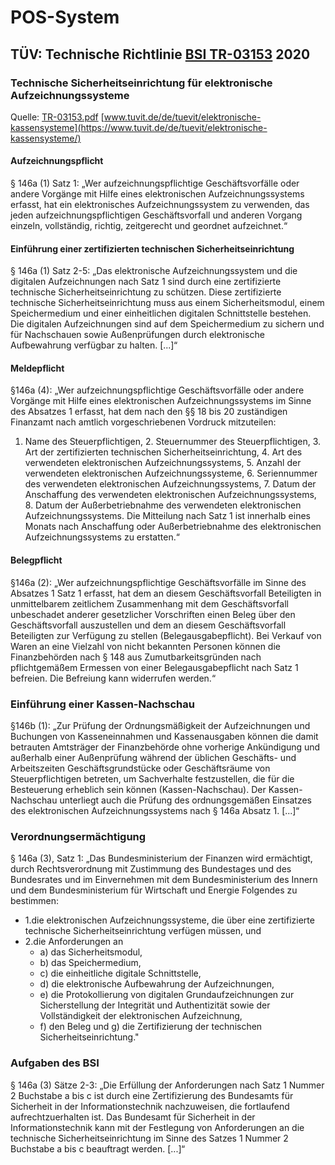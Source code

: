 # POS-System

## TÜV: Technische Richtlinie [BSI TR-03153](TR-03153.pdf) 2020

### Technische Sicherheitseinrichtung für elektronische Aufzeichnungssysteme

Quelle: [TR-03153.pdf](TR-03153.pdf)
[www.tuvit.de/de/tuevit/elektronische-kassensysteme](https://www.tuvit.de/de/tuevit/elektronische-kassensysteme/)

#### Aufzeichnungspflicht
§ 146a (1) Satz 1: „Wer aufzeichnungspflichtige Geschäftsvorfälle oder andere Vorgänge mit Hilfe eines elektronischen Aufzeichnungssystems erfasst, hat ein elektronisches Aufzeichnungssystem zu verwenden, das jeden aufzeichnungspflichtigen Geschäftsvorfall und anderen Vorgang einzeln, vollständig, richtig, zeitgerecht und geordnet aufzeichnet.“
#### Einführung einer zertifizierten technischen Sicherheitseinrichtung
§ 146a (1) Satz 2-5: „Das elektronische Aufzeichnungssystem und die digitalen Aufzeichnungen nach Satz 1 sind durch eine zertifizierte technische Sicherheitseinrichtung zu schützen. Diese zertifizierte technische Sicherheitseinrichtung muss aus einem Sicherheitsmodul, einem Speichermedium und einer einheitlichen digitalen Schnittstelle bestehen. Die digitalen Aufzeichnungen sind auf dem Speichermedium zu sichern und für Nachschauen sowie Außenprüfungen durch elektronische Aufbewahrung verfügbar zu halten. [...]“
#### Meldepflicht
§146a (4): „Wer aufzeichnungspflichtige Geschäftsvorfälle oder andere Vorgänge mit Hilfe eines elektronischen Aufzeichnungssystems im Sinne des Absatzes 1 erfasst, hat dem nach den §§ 18 bis 20 zuständigen Finanzamt nach amtlich vorgeschriebenen Vordruck mitzuteilen:
1. Name des Steuerpflichtigen, 2. Steuernummer des Steuerpflichtigen, 3. Art der zertifizierten technischen Sicherheitseinrichtung, 4. Art des verwendeten elektronischen Aufzeichnungssystems, 5. Anzahl der verwendeten elektronischen Aufzeichnungssysteme, 6. Seriennummer des verwendeten elektronischen Aufzeichnungssystems, 7. Datum der Anschaffung des verwendeten elektronischen Aufzeichnungssystems, 8. Datum der Außerbetriebnahme des verwendeten elektronischen Aufzeichnungssystems.
Die Mitteilung nach Satz 1 ist innerhalb eines Monats nach Anschaffung oder Außerbetriebnahme des elektronischen Aufzeichnungssystems zu erstatten.“
#### Belegpflicht
§146a (2): „Wer aufzeichnungspflichtige Geschäftsvorfälle im Sinne des Absatzes 1 Satz 1 erfasst, hat dem an diesem Geschäftsvorfall Beteiligten in unmittelbarem zeitlichem Zusammenhang mit dem Geschäftsvorfall unbeschadet anderer gesetzlicher Vorschriften einen Beleg über den Geschäftsvorfall auszustellen und dem an diesem Geschäftsvorfall Beteiligten zur Verfügung zu stellen (Belegausgabepflicht). Bei Verkauf von Waren an eine Vielzahl von nicht bekannten Personen können die Finanzbehörden nach § 148 aus Zumutbarkeitsgründen nach pflichtgemäßem Ermessen von einer Belegausgabepflicht nach Satz 1 befreien. Die Befreiung kann widerrufen werden.“

### Einführung einer Kassen-Nachschau
§146b (1): „Zur Prüfung der Ordnungsmäßigkeit der Aufzeichnungen und Buchungen von Kasseneinnahmen und Kassenausgaben können die damit betrauten Amtsträger der Finanzbehörde ohne vorherige Ankündigung und außerhalb einer Außenprüfung während der üblichen Geschäfts- und Arbeitszeiten Geschäftsgrundstücke oder Geschäftsräume von Steuerpflichtigen betreten, um Sachverhalte festzustellen, die für die Besteuerung erheblich sein können (Kassen-Nachschau). Der Kassen-Nachschau unterliegt auch die Prüfung des ordnungsgemäßen Einsatzes des elektronischen Aufzeichnungssystems nach § 146a Absatz 1. [...]“

### Verordnungsermächtigung
§ 146a (3), Satz 1: „Das Bundesministerium der Finanzen wird ermächtigt, durch Rechtsverordnung mit Zustimmung des Bundestages und des Bundesrates und im Einvernehmen mit dem Bundesministerium des Innern und dem Bundesministerium für Wirtschaft und Energie Folgendes zu bestimmen:
  - 1.die elektronischen Aufzeichnungssysteme, die über eine zertifizierte technische Sicherheitseinrichtung verfügen müssen, und
  - 2.die Anforderungen an
    - a) das Sicherheitsmodul, 
    - b) das Speichermedium, 
    - c) die einheitliche digitale Schnittstelle,
    - d) die elektronische Aufbewahrung der Aufzeichnungen,
    - e) die Protokollierung von digitalen Grundaufzeichnungen zur Sicherstellung der Integrität und Authentizität sowie der Vollständigkeit der elektronischen Aufzeichnung,
    - f) den Beleg und g) die Zertifizierung der technischen Sicherheitseinrichtung."
    
### Aufgaben des BSI
§ 146a (3) Sätze 2-3: „Die Erfüllung der Anforderungen nach Satz 1 Nummer 2 Buchstabe a bis c ist durch eine Zertifizierung des Bundesamts für Sicherheit in der Informationstechnik nachzuweisen, die fortlaufend aufrechtzuerhalten ist. Das Bundesamt für Sicherheit in der Informationstechnik kann mit der Festlegung von Anforderungen an die technische Sicherheitseinrichtung im Sinne des Satzes 1 Nummer 2 Buchstabe a bis c beauftragt werden. [...]“


